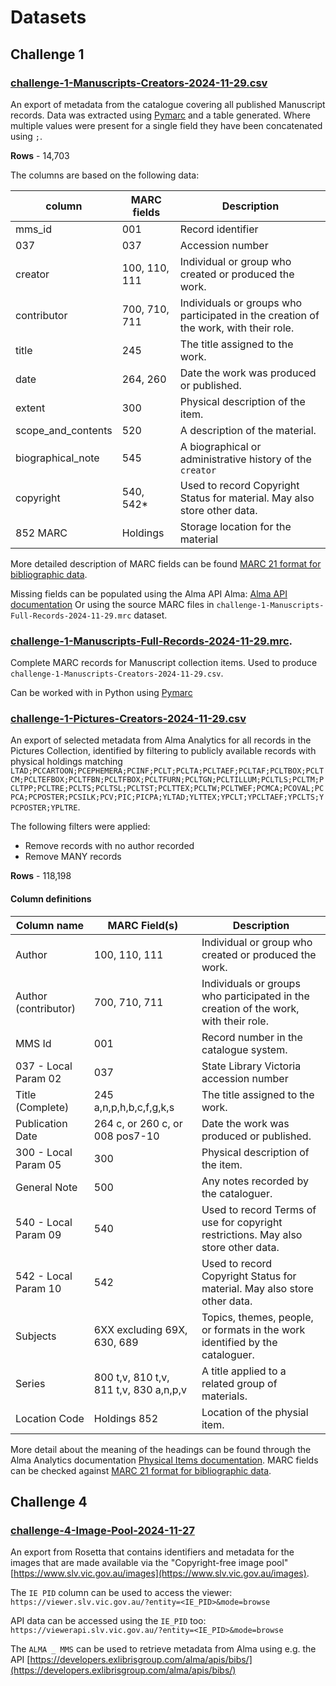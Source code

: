 # Datasets

## Challenge 1

### [challenge-1-Manuscripts-Creators-2024-11-29.csv](./challenge-1-Manuscripts-Creators-2024-11-29.csv)

An export of metadata from the catalogue covering all published Manuscript records. Data was extracted using [Pymarc](https://pymarc.readthedocs.io/en/latest/) and a table generated. Where multiple values were present for a single field they have been concatenated using `;`. 

**Rows** - 14,703

The columns are based on the following data:

| column | MARC fields | Description |
| ----- | ----- | ----- |
| mms_id | 001 | Record identifier |
| 037 | 037 | Accession number |
| creator | 100, 110, 111 | Individual or group who created or produced the work. |
| contributor | 700, 710, 711 | Individuals or groups who participated in the creation of the work, with their role. |
| title | 245 | The title assigned to the work. |
| date | 264, 260 | Date the work was produced or published. |
| extent | 300 | Physical description of the item. |
| scope_and_contents | 520 | A description of the material. |
| biographical_note | 545 | A biographical or administrative history of the `creator` |
| copyright | 540, 542* | Used to record Copyright Status for material. May also store other data. |
| 852 MARC | Holdings | Storage location for the material |

More detailed description of MARC fields can be found [MARC 21 format for bibliographic data](https://www.loc.gov/marc/bibliographic/).

Missing fields can be populated using the Alma API Alma: [Alma API documentation](https://developers.exlibrisgroup.com/alma/apis/bibs/)
Or using the source MARC files in `challenge-1-Manuscripts-Full-Records-2024-11-29.mrc` dataset.

### [challenge-1-Manuscripts-Full-Records-2024-11-29.mrc](./challenge-1-Manuscripts-Full-Records-2024-11-29.mrc).

Complete MARC records for Manuscript collection items. Used to produce `challenge-1-Manuscripts-Creators-2024-11-29.csv`.

Can be worked with in Python using [Pymarc](https://pymarc.readthedocs.io/en/latest/)

### [challenge-1-Pictures-Creators-2024-11-29.csv](./challenge-1-Pictures-Creators-2024-11-29.csv)

An export of selected metadata from Alma Analytics for all records in the Pictures Collection, identified by filtering to publicly available records with physical holdings matching `LTAD;PCCARTOON;PCEPHEMERA;PCINF;PCLT;PCLTA;PCLTAEF;PCLTAF;PCLTBOX;PCLTCM;PCLTEFBOX;PCLTFBN;PCLTFBOX;PCLTFURN;PCLTGN;PCLTILLUM;PCLTLS;PCLTM;PCLTPP;PCLTRE;PCLTS;PCLTSL;PCLTST;PCLTTEX;PCLTW;PCLTWEF;PCMCA;PCOVAL;PCPCA;PCPOSTER;PCSILK;PCV;PIC;PICPA;YLTAD;YLTTEX;YPCLT;YPCLTAEF;YPCLTS;YPCPOSTER;YPLTRE`. 

The following filters were applied:
- Remove records with no author recorded
- Remove MANY records

**Rows** - 118,198

#### Column definitions

| Column name | MARC Field(s) | Description |
| ----- | ----- | ----- |
| Author | 100, 110, 111 | Individual or group who created or produced the work. |
| Author (contributor) | 700, 710, 711 | Individuals or groups who participated in the creation of the work, with their role. |
| MMS Id | 001 | Record number in the catalogue system. |
| 037 - Local Param 02 | 037 | State Library Victoria accession number |
| Title (Complete) | 245 a,n,p,h,b,c,f,g,k,s | The title assigned to the work. |
| Publication Date | 264 c, or 260 c, or 008 pos7-10 | Date the work was produced or published. |
| 300 - Local Param 05 | 300 | Physical description of the item. |
| General Note | 500 | Any notes recorded by the cataloguer. |
| 540 - Local Param 09 | 540 | Used to record Terms of use for copyright restrictions. May also store other data. |
| 542 - Local Param 10 | 542 | Used to record Copyright Status for material. May also store other data. |
| Subjects | 6XX excluding 69X, 630, 689 | Topics, themes, people, or formats in the work identified by the cataloguer. |
| Series | 800 t,v, 810 t,v, 811 t,v, 830 a,n,p,v | A title applied to a related group of materials. |
| Location Code | Holdings 852 | Location of the physial item. |

More detail about the meaning of the headings can be found through the Alma Analytics documentation [Physical Items documentation](https://knowledge.exlibrisgroup.com/Alma/Product_Documentation/010Alma_Online_Help_(English)/080Analytics/Alma_Analytics_Subject_Areas/Physical_Items). MARC fields can be checked against [MARC 21 format for bibliographic data](https://www.loc.gov/marc/bibliographic/).
## Challenge 4

### [challenge-4-Image-Pool-2024-11-27](./challenge-4-Image-Pool-2024-11-27.csv)

An export from Rosetta that contains identifiers and metadata for the images that are made available via the "Copyright-free image pool" [https://www.slv.vic.gov.au/images](https://www.slv.vic.gov.au/images).

The `IE PID` column can be used to access the viewer: `https://viewer.slv.vic.gov.au/?entity=<IE_PID>&mode=browse`

API data can be accessed using the `IE_PID` too: `https://viewerapi.slv.vic.gov.au/?entity=<IE_PID>&mode=browse`

The `ALMA _ MMS` can be used to retrieve metadata from Alma using e.g. the API [https://developers.exlibrisgroup.com/alma/apis/bibs/](https://developers.exlibrisgroup.com/alma/apis/bibs/)
